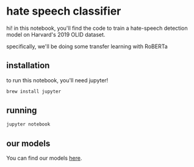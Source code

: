 # hate speech classifier

hi! in this notebook, you'll find the code to train a hate-speech detection model on Harvard's 2019 OLID dataset.

specifically, we'll be doing some transfer learning with RoBERTa

## installation

to run this notebook, you'll need jupyter!

```bash
brew install jupyter
```

## running

```bash
jupyter notebook
```

## our models

You can find our models [here](https://drive.google.com/drive/folders/1HbF7x_8VnFAccBIhIrTf1Md0AhfZ9X_Z?usp=sharing).
